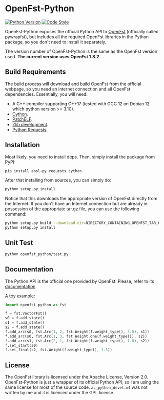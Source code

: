 # OpenFst-Python

[![Python Version](https://img.shields.io/badge/python-2.7%2C%203.5%2C%203.6%2C%203.7%2C%203.8%2C%203.9%2C%203.10%2C%203.11-blue.svg)](https://www.python.org/)
[![Code Style](https://img.shields.io/badge/code%20style-black-000000.svg)](https://github.com/ambv/black)

OpenFst-Python exposes the official Python API to
[OpenFst](http://www.openfst.org/twiki/bin/view/FST/WebHome)
(officially called pywrapfst), but includes all the required OpenFst libraries
in the Python package, so you don't need to install it separately.

The version number of OpenFst-Python is the same as the OpenFst version
used. **The current version uses OpenFst 1.8.2.**

## Build Requirements

The build process will download and build OpenFst from the official
webpage, so you need an Internet connection and all OpenFst dependencies.
Essentially, you will need:

- A C++ compiler supporting C++17 (tested with GCC 12 on Debian 12 which python version >= 3.10).
- [Cython](https://cython.org/).
- [PatchELF](https://nixos.org/patchelf.html).
- [Zlib development](https://zlib.net/).
- [Python Requests](http://docs.python-requests.org).

## Installation

Most likely, you need to install deps. Then, simply install the
package from PyPI:

```bash
pip install absl-py requests cython
```

After that installing from sources, you can simply do:

```bash
python setup.py install
```

Notice that this downloads the appropriate version of OpenFst directly from
the Internet. If you don't have an Internet connection but are already in
possession of the appropriate tar.gz file, you can use the following command:

```bash
python setup.py build --download-dir=DIRECTORY_CONTAINING_OPENFST_TAR_GZ
python setup.py install
```
## Unit Test

```bash
python openfst_python/test.py
```

## Documentation

The Python API is the official one provided by OpenFst. Please, refer to its
[documentation](http://www.openfst.org/twiki/bin/view/FST/PythonExtension).

A toy example:

```python
import openfst_python as fst

f = fst.VectorFst()
s0 = f.add_state()
s1 = f.add_state()
s2 = f.add_state()
f.add_arc(s0, fst.Arc(1, 2, fst.Weight(f.weight_type(), 3.0), s1))
f.add_arc(s0, fst.Arc(1, 3, fst.Weight.one(f.weight_type()), s2))
f.add_arc(s1, fst.Arc(2, 1, fst.Weight(f.weight_type(), 1.0), s2))
f.set_start(s0)
f.set_final(s2, fst.Weight(f.weight_type(), 1.5))
```

## License

The OpenFst library is licensed under the Apache License, Version 2.0.
OpenFst-Python is just a wrapper of its official Python API, so
I am using the same license for most of the source code.
`ac_python_devel.m4` was not written by me and it is licensed under the
GPL license.

